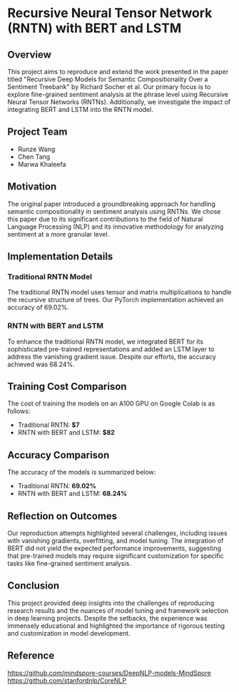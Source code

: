 # Recursive Neural Tensor Network (RNTN) with BERT and LSTM

## Overview

This project aims to reproduce and extend the work presented in the paper titled "Recursive Deep Models for Semantic Compositionality Over a Sentiment Treebank" by Richard Socher et al. Our primary focus is to explore fine-grained sentiment analysis at the phrase level using Recursive Neural Tensor Networks (RNTNs). Additionally, we investigate the impact of integrating BERT and LSTM into the RNTN model.

## Project Team

- Runze Wang 
- Chen Tang 
- Marwa Khaleefa 

## Motivation

The original paper introduced a groundbreaking approach for handling semantic compositionality in sentiment analysis using RNTNs. We chose this paper due to its significant contributions to the field of Natural Language Processing (NLP) and its innovative methodology for analyzing sentiment at a more granular level.

## Implementation Details

### Traditional RNTN Model

The traditional RNTN model uses tensor and matrix multiplications to handle the recursive structure of trees. Our PyTorch implementation achieved an accuracy of 69.02%.

### RNTN with BERT and LSTM

To enhance the traditional RNTN model, we integrated BERT for its sophisticated pre-trained representations and added an LSTM layer to address the vanishing gradient issue. Despite our efforts, the accuracy achieved was 68.24%.

## Training Cost Comparison

The cost of training the models on an A100 GPU on Google Colab is as follows:

- Traditional RNTN: **$7**
- RNTN with BERT and LSTM: **$82**

## Accuracy Comparison

The accuracy of the models is summarized below:

- Traditional RNTN: **69.02%**
- RNTN with BERT and LSTM: **68.24%**

## Reflection on Outcomes

Our reproduction attempts highlighted several challenges, including issues with vanishing gradients, overfitting, and model tuning. The integration of BERT did not yield the expected performance improvements, suggesting that pre-trained models may require significant customization for specific tasks like fine-grained sentiment analysis.

## Conclusion

This project provided deep insights into the challenges of reproducing research results and the nuances of model tuning and framework selection in deep learning projects. Despite the setbacks, the experience was immensely educational and highlighted the importance of rigorous testing and customization in model development.

## Reference
https://github.com/mindspore-courses/DeepNLP-models-MindSpore
https://github.com/stanfordnlp/CoreNLP
